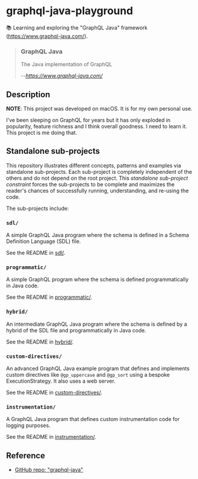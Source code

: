 # graphql-java-playground

📚 Learning and exploring the "GraphQL Java" framework (<https://www.graphql-java.com/>).


> ### GraphQL Java
>
> The Java implementation of GraphQL
> 
> --<cite>https://www.graphql-java.com/</cite>


## Description

**NOTE**: This project was developed on macOS. It is for my own personal use.

I've been sleeping on GraphQL for years but it has only exploded in popularity, feature richness and I think overall
goodness. I need to learn it. This project is me doing that.


## Standalone sub-projects

This repository illustrates different concepts, patterns and examples via standalone sub-projects. Each sub-project is
completely independent of the others and do not depend on the root project. This _standalone sub-project constraint_
forces the sub-projects to be complete and maximizes the reader's chances of successfully running, understanding, and
re-using the code.

The sub-projects include:


### `sdl/`

A simple GraphQL Java program where the schema is defined in a Schema Definition Language (SDL) file.

See the README in [sdl/](sdl/).


### `programmatic/`

A simple GraphQL program where the schema is defined programmatically in Java code.

See the README in [programmatic/](programmatic/).


### `hybrid/`

An intermediate GraphQL Java program where the schema is defined by a hybrid of the SDL file and programmatically in Java code.

See the README in [hybrid/](hybrid/).


### `custom-directives/`

An advanced GraphQL Java example program that defines and implements custom directives like `@gp_uppercase` and `@gp_sort` using
a bespoke ExecutionStrategy. It also uses a web server.

See the README in [custom-directives/](custom-directives/).


### `instrumentation/`

A GraphQL Java program that defines custom instrumentation code for logging purposes.

See the README in [instrumentation/](instrumentation/).


## Reference

* [GitHub repo: "graphql-java"](https://github.com/graphql-java/graphql-java)
